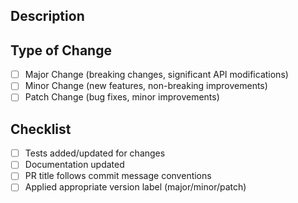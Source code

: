 ## Description

<!-- Describe the changes you've made -->

## Type of Change

<!-- Select the appropriate labels for this PR -->
<!-- MUST apply either 'major', 'minor', or 'patch' label for proper versioning -->

- [ ] Major Change (breaking changes, significant API modifications)
- [ ] Minor Change (new features, non-breaking improvements)
- [ ] Patch Change (bug fixes, minor improvements)

## Checklist

- [ ] Tests added/updated for changes
- [ ] Documentation updated
- [ ] PR title follows commit message conventions
- [ ] Applied appropriate version label (major/minor/patch) 
